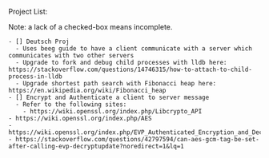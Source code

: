 Project List:

Note: a lack of a checked-box means incomplete.

    - [] Deutsch Proj
      - Uses beeg guide to have a client communicate with a server which communicates with two other servers
      - Upgrade to fork and debug child processes with lldb here: https://stackoverflow.com/questions/14746315/how-to-attach-to-child-process-in-lldb
      - Upgrade shortest path search with Fibonacci heap here: https://en.wikipedia.org/wiki/Fibonacci_heap
    - [] Encrypt and Authenticate a client to server message
      - Refer to the following sites:
        - https://wiki.openssl.org/index.php/Libcrypto_API
	- https://wiki.openssl.org/index.php/AES
	- https://wiki.openssl.org/index.php/EVP_Authenticated_Encryption_and_Decryption
	- https://stackoverflow.com/questions/42797594/can-aes-gcm-tag-be-set-after-calling-evp-decryptupdate?noredirect=1&lq=1
